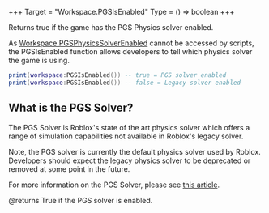 +++
Target = "Workspace.PGSIsEnabled"
Type = () => boolean
+++

Returns true if the game has the PGS Physics solver enabled.As [Workspace.PGSPhysicsSolverEnabled](https://developer.roblox.com/search#stq=PGSPhysicsSolverEnabled) cannot be accessed by scripts, the PGSIsEnabled function allows developers to tell which physics solver the game is using.```luaprint(workspace:PGSIsEnabled()) -- true = PGS solver enabled print(workspace:PGSIsEnabled()) -- false = Legacy solver enabled```## What is the PGS Solver?The PGS Solver is Roblox's state of the art physics solver which offers a range of simulation capabilities not available in Roblox's legacy solver.Note, the PGS solver is currently the default physics solver used by Roblox. Developers should expect the legacy physics solver to be deprecated or removed at some point in the future.For more information on the PGS Solver, please see [this article][1].[1]: https://developer.roblox.com/articles/Building-with-PGS@returns True if the PGS solver is enabled.